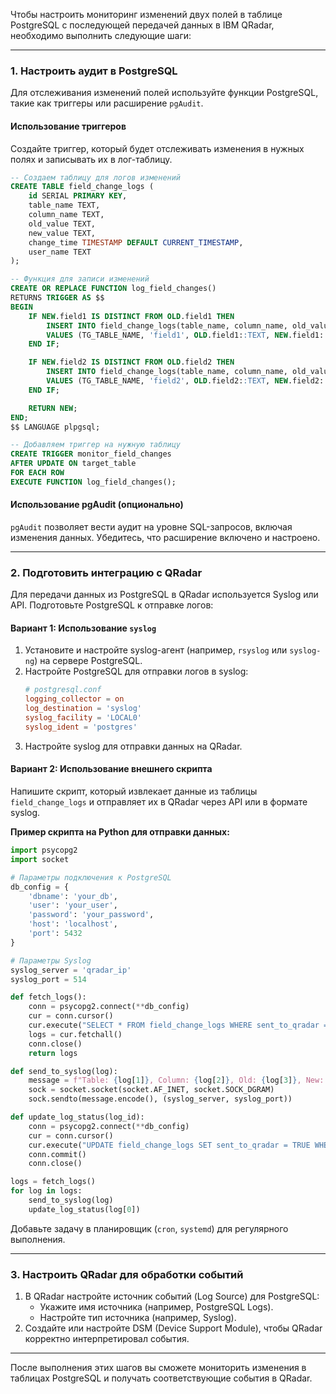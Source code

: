 Чтобы настроить мониторинг изменений двух полей в таблице PostgreSQL с последующей передачей данных в IBM QRadar, необходимо выполнить следующие шаги:

---

### 1. **Настроить аудит в PostgreSQL**

Для отслеживания изменений полей используйте функции PostgreSQL, такие как триггеры или расширение `pgAudit`.

#### Использование триггеров
Создайте триггер, который будет отслеживать изменения в нужных полях и записывать их в лог-таблицу.

```sql
-- Создаем таблицу для логов изменений
CREATE TABLE field_change_logs (
    id SERIAL PRIMARY KEY,
    table_name TEXT,
    column_name TEXT,
    old_value TEXT,
    new_value TEXT,
    change_time TIMESTAMP DEFAULT CURRENT_TIMESTAMP,
    user_name TEXT
);

-- Функция для записи изменений
CREATE OR REPLACE FUNCTION log_field_changes()
RETURNS TRIGGER AS $$
BEGIN
    IF NEW.field1 IS DISTINCT FROM OLD.field1 THEN
        INSERT INTO field_change_logs(table_name, column_name, old_value, new_value, user_name)
        VALUES (TG_TABLE_NAME, 'field1', OLD.field1::TEXT, NEW.field1::TEXT, SESSION_USER);
    END IF;

    IF NEW.field2 IS DISTINCT FROM OLD.field2 THEN
        INSERT INTO field_change_logs(table_name, column_name, old_value, new_value, user_name)
        VALUES (TG_TABLE_NAME, 'field2', OLD.field2::TEXT, NEW.field2::TEXT, SESSION_USER);
    END IF;

    RETURN NEW;
END;
$$ LANGUAGE plpgsql;

-- Добавляем триггер на нужную таблицу
CREATE TRIGGER monitor_field_changes
AFTER UPDATE ON target_table
FOR EACH ROW
EXECUTE FUNCTION log_field_changes();
```

#### Использование pgAudit (опционально)
`pgAudit` позволяет вести аудит на уровне SQL-запросов, включая изменения данных. Убедитесь, что расширение включено и настроено.

---

### 2. **Подготовить интеграцию с QRadar**

Для передачи данных из PostgreSQL в QRadar используется Syslog или API. Подготовьте PostgreSQL к отправке логов:

#### Вариант 1: Использование `syslog`
1. Установите и настройте syslog-агент (например, `rsyslog` или `syslog-ng`) на сервере PostgreSQL.
2. Настройте PostgreSQL для отправки логов в syslog:
    ```conf
    # postgresql.conf
    logging_collector = on
    log_destination = 'syslog'
    syslog_facility = 'LOCAL0'
    syslog_ident = 'postgres'
    ```
3. Настройте syslog для отправки данных на QRadar.

#### Вариант 2: Использование внешнего скрипта
Напишите скрипт, который извлекает данные из таблицы `field_change_logs` и отправляет их в QRadar через API или в формате syslog.

**Пример скрипта на Python для отправки данных:**

```python
import psycopg2
import socket

# Параметры подключения к PostgreSQL
db_config = {
    'dbname': 'your_db',
    'user': 'your_user',
    'password': 'your_password',
    'host': 'localhost',
    'port': 5432
}

# Параметры Syslog
syslog_server = 'qradar_ip'
syslog_port = 514

def fetch_logs():
    conn = psycopg2.connect(**db_config)
    cur = conn.cursor()
    cur.execute("SELECT * FROM field_change_logs WHERE sent_to_qradar = FALSE")
    logs = cur.fetchall()
    conn.close()
    return logs

def send_to_syslog(log):
    message = f"Table: {log[1]}, Column: {log[2]}, Old: {log[3]}, New: {log[4]}, User: {log[6]}"
    sock = socket.socket(socket.AF_INET, socket.SOCK_DGRAM)
    sock.sendto(message.encode(), (syslog_server, syslog_port))

def update_log_status(log_id):
    conn = psycopg2.connect(**db_config)
    cur = conn.cursor()
    cur.execute("UPDATE field_change_logs SET sent_to_qradar = TRUE WHERE id = %s", (log_id,))
    conn.commit()
    conn.close()

logs = fetch_logs()
for log in logs:
    send_to_syslog(log)
    update_log_status(log[0])
```

Добавьте задачу в планировщик (`cron`, `systemd`) для регулярного выполнения.

---

### 3. **Настроить QRadar для обработки событий**
1. В QRadar настройте источник событий (Log Source) для PostgreSQL:
    - Укажите имя источника (например, PostgreSQL Logs).
    - Настройте тип источника (например, Syslog).
2. Создайте или настройте DSM (Device Support Module), чтобы QRadar корректно интерпретировал события.

---

После выполнения этих шагов вы сможете мониторить изменения в таблицах PostgreSQL и получать соответствующие события в QRadar.
